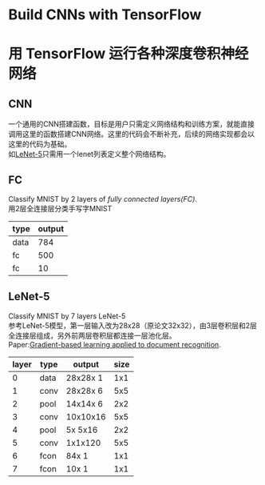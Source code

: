 # Build CNNs with TensorFlow
# 用 TensorFlow 运行各种深度卷积神经网络
## CNN
一个通用的CNN搭建函数，目标是用户只需定义网络结构和训练方案，就能直接调用这里的函数搭建CNN网络。这里的代码会不断补充，后续的网络实现都会以这里的代码为基础。  
如[LeNet-5](https://github.com/Code-0x00/tensorflow_cnn/blob/master/LeNet-5/LeNet_5_train.py)只需用一个lenet列表定义整个网络结构。
## FC
Classify MNIST by 2 layers of *fully connected layers(FC)*.  
用2层全连接层分类手写字MNIST

|type|output|
|----|----|
|data|784|
|fc|500|
|fc|10|
## LeNet-5
Classify MNIST by 7 layers LeNet-5  
参考LeNet-5模型，第一层输入改为28x28（原论文32x32），由3层卷积层和2层全连接层组成，另外前两层卷积层都连接一层池化层。  
Paper:[Gradient-based learning applied to document recognition](http://xueshu.baidu.com/s?wd=paperuri%3A%2880fd293244903d8233327d0e5ba6de62%29).

|layer|type|output|size|
|----|----|----|----|
|0|data|28x28x 1|1x1|
|1|conv|28x28x 6|5x5|
|2|pool|14x14x 6|2x2|
|3|conv|10x10x16|5x5|
|4|pool| 5x 5x16|2x2|
|5|conv| 1x1x120|5x5|
|6|fcon|84x 1|1x1|
|7|fcon|10x 1|1x1|